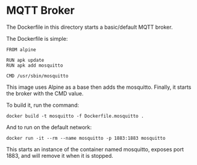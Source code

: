 # MQTT Broker
The Dockerfile in this directory starts a basic/default MQTT broker.  

The Dockerfile is simple:

```
FROM alpine
  
RUN apk update
RUN apk add mosquitto

CMD /usr/sbin/mosquitto                      
```

This image uses Alpine as a base then adds the mosquitto.  Finally, it starts the broker with the CMD value.

To build it, run the command:
```
docker build -t mosquitto -f Dockerfile.mosquitto .
```

And to run on the default network:
```
docker run -it --rm --name mosquitto -p 1883:1883 mosquitto
```
This starts an instance of the container named mosquitto, exposes port 1883, and will remove it when it is stopped.

